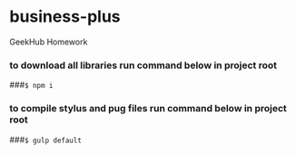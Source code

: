 # business-plus
GeekHub Homework

### to download all libraries run command below in project root
###```$ npm i```

### to compile stylus and pug files run command below in project root
###```$ gulp default```
